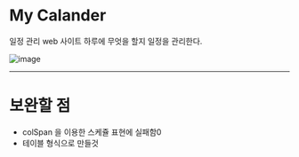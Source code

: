 # My Calander

일정 관리 web 사이트
하루에 무엇을 할지 일정을 관리한다.

![image](https://github.com/user-attachments/assets/d7b46171-7a82-473c-a41d-1e36812a9dd5)

---
# 보완할 점
- colSpan 을 이용한 스케쥴 표현에 실패함0
- 테이블 형식으로 만들것
